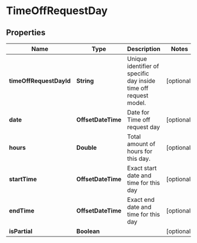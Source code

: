 

# TimeOffRequestDay


## Properties

| Name | Type | Description | Notes |
|------------ | ------------- | ------------- | -------------|
|**timeOffRequestDayId** | **String** | Unique identifier of specific day inside time off request model. |  [optional] |
|**date** | **OffsetDateTime** | Date for Time off request day |  [optional] |
|**hours** | **Double** | Total amount of hours for this day. |  [optional] |
|**startTime** | **OffsetDateTime** | Exact start date and time for this day |  [optional] |
|**endTime** | **OffsetDateTime** | Exact end date and time for this day |  [optional] |
|**isPartial** | **Boolean** |  |  [optional] |




